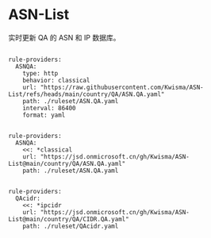 
# ASN-List

实时更新 QA 的 ASN 和 IP 数据库。

<pre><code class="language-javascript">
rule-providers:
  ASNQA:
    type: http
    behavior: classical
    url: "https://raw.githubusercontent.com/Kwisma/ASN-List/refs/heads/main/country/QA/ASN.QA.yaml"
    path: ./ruleset/ASN.QA.yaml
    interval: 86400
    format: yaml
</code></pre>

<pre><code class="language-javascript">
rule-providers:
  ASNQA:
    <<: *classical
    url: "https://jsd.onmicrosoft.cn/gh/Kwisma/ASN-List@main/country/QA/ASN.QA.yaml"
    path: ./ruleset/ASN.QA.yaml
</code></pre>

<pre><code class="language-javascript">
rule-providers:
  QAcidr:
    <<: *ipcidr
    url: "https://jsd.onmicrosoft.cn/gh/Kwisma/ASN-List@main/country/QA/CIDR.QA.yaml"
    path: ./ruleset/QAcidr.yaml
</code></pre>